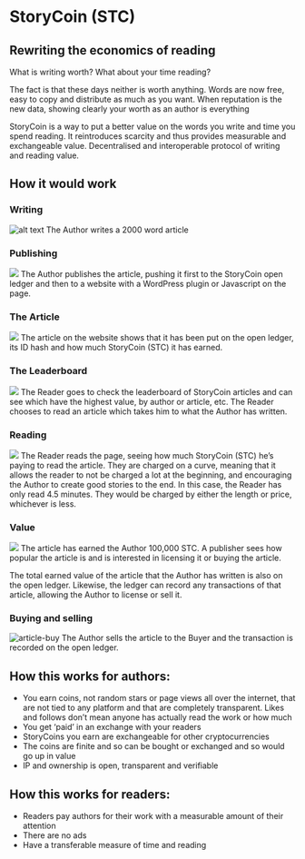 # StoryCoin (STC)
## Rewriting the economics of reading

What is writing worth? What about your time reading?

The fact is that these days neither is worth anything. Words are now free, easy to copy and distribute as much as you want. When reputation is the new data, showing clearly your worth as an author is everything

StoryCoin is a way to put a better value on the words you write and time you spend reading. It reintroduces scarcity and thus provides measurable and exchangeable value. Decentralised and interoperable protocol of writing and reading value.

## How it would work

### Writing
![alt text](https://user-images.githubusercontent.com/495102/40749380-b7786fa2-645b-11e8-83f9-3fd1aa58d594.png) 
The Author writes a 2000 word article

### Publishing
![](https://user-images.githubusercontent.com/495102/40749536-39d34b52-645c-11e8-865c-0958c1fd0d11.png)
The Author publishes the article, pushing it first to the StoryCoin open ledger and then to a website with a WordPress plugin or Javascript on the page.

### The Article
![](https://user-images.githubusercontent.com/495102/40749577-655df8b2-645c-11e8-87ef-29f8e1ce8b66.png)
The article on the website shows that it has been put on the open ledger, its ID hash and how much StoryCoin (STC) it has earned.

### The Leaderboard
![](https://user-images.githubusercontent.com/495102/40749603-77829160-645c-11e8-9f2e-94083efaa5fe.png)
The Reader goes to check the leaderboard of StoryCoin articles and can see which have the highest value, by author or article, etc. The Reader chooses to read an article which takes him to what the Author has written.

### Reading
![](https://user-images.githubusercontent.com/495102/40749657-9f664df2-645c-11e8-8694-c89ecfd7189a.png)
The Reader reads the page, seeing how much StoryCoin (STC) he’s paying to read the article. They are charged on a curve, meaning that it allows the reader to not be charged a lot at the beginning, and encouraging the Author to create good stories to the end. In this case, the Reader has only read 4.5 minutes. They would be charged by either the length or price, whichever is less.

### Value
![](https://user-images.githubusercontent.com/495102/40749688-bcc45cfe-645c-11e8-95f8-07364f97be2e.png)
The article has earned the Author 100,000 STC. A publisher sees how popular the article is and is interested in licensing it or buying the article.

The total earned value of the article that the Author has written is also on the open ledger. Likewise, the ledger can record any transactions of that article, allowing the Author to license or sell it.

### Buying and selling
![article-buy](https://user-images.githubusercontent.com/495102/40749758-f754f144-645c-11e8-81db-124874e306cd.png)
The Author sells the article to the Buyer and the transaction is recorded on the open ledger.


## How this works for authors:
- You earn coins, not random stars or page views all over the internet, that are not tied to any platform and that are completely transparent. Likes and follows don’t mean anyone has actually read the work or how much
- You get ‘paid’ in an exchange with your readers
- StoryCoins you earn are exchangeable for other cryptocurrencies
- The coins are finite and so can be bought or exchanged and so would go up in value
- IP and ownership is open, transparent and verifiable

## How this works for readers:
- Readers pay authors for their work with a measurable amount of their attention
- There are no ads
- Have a transferable measure of time and reading